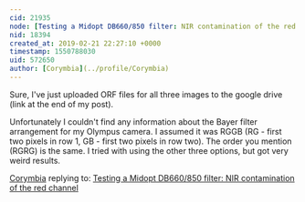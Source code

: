 ```yaml
---
cid: 21935
node: [Testing a Midopt DB660/850 filter: NIR contamination of the red channel](../notes/Corymbia/02-19-2019/testing-a-midopt-db660-850-filter-nir-contamination-of-the-red-channel)
nid: 18394
created_at: 2019-02-21 22:27:10 +0000
timestamp: 1550788030
uid: 572650
author: [Corymbia](../profile/Corymbia)
---
```


Sure, I've just uploaded ORF files for all three images to the google drive (link at the end of my post).

Unfortunately I couldn't find any information about the Bayer filter arrangement for my Olympus camera. I assumed it was RGGB (RG - first two pixels in row 1, GB - first two pixels in row two). The order you mention (RGRG) is the same. I tried with using the other three options, but got very weird results.

[Corymbia](../profile/Corymbia) replying to: [Testing a Midopt DB660/850 filter: NIR contamination of the red channel](../notes/Corymbia/02-19-2019/testing-a-midopt-db660-850-filter-nir-contamination-of-the-red-channel)

